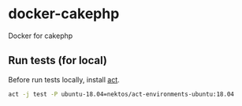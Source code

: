 # docker-cakephp
Docker for cakephp

## Run tests (for local)

Before run tests locally, install [act](https://github.com/nektos/act).

```sh
act -j test -P ubuntu-18.04=nektos/act-environments-ubuntu:18.04
```
